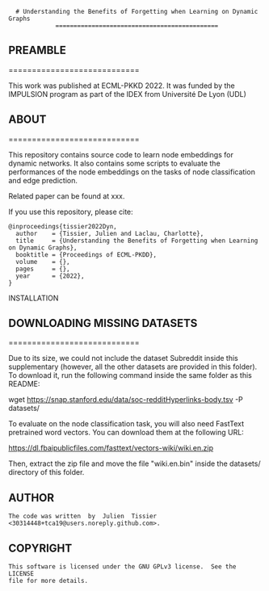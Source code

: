       # Understanding the Benefits of Forgetting when Learning on Dynamic Graphs
                 =============================================
		 
## PREAMBLE
============================

This work was published at ECML-PKKD 2022. It was funded by the IMPULSION 
program as part of the IDEX from Université De Lyon (UDL) 

## ABOUT
============================

This repository contains source code to learn node embeddings for dynamic 
networks.  It  also  contains  some  scripts  to evaluate the performances of the 
node embeddings on the tasks of node classification and edge prediction.    

Related paper can be found   at  xxx.

If you use this repository, please cite:

	@inproceedings{tissier2022Dyn,
	  author    = {Tissier, Julien and Laclau, Charlotte},
	  title     = {Understanding the Benefits of Forgetting when Learning on Dynamic Graphs},
	  booktitle = {Proceedings of ECML-PKDD},
	  volume    = {},
	  pages     = {},
	  year      = {2022},
	}

INSTALLATION


## DOWNLOADING MISSING DATASETS
============================

Due to its size, we could not include the dataset Subreddit inside this
supplementary (however, all the other datasets are provided in this folder).
To download it, run the following command inside the same folder as this README:

wget https://snap.stanford.edu/data/soc-redditHyperlinks-body.tsv -P datasets/

To evaluate on the node classification task, you will also need FastText
pretrained word vectors. You can download them at the following URL:

https://dl.fbaipublicfiles.com/fasttext/vectors-wiki/wiki.en.zip

Then, extract the zip file and move the file "wiki.en.bin" inside the datasets/
directory of this folder.

## AUTHOR

	The code was written  by  Julien  Tissier  <30314448+tca19@users.noreply.github.com>.

## COPYRIGHT

	This software is licensed under the GNU GPLv3 license.  See the  LICENSE
	file for more details.
